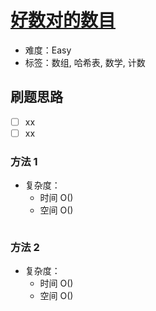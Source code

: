 # [好数对的数目](https://leetcode-cn.com/problems/number-of-good-pairs/)

- 难度：Easy
- 标签：数组, 哈希表, 数学, 计数

## 刷题思路

- [ ] xx
- [ ] xx

### 方法 1

- 复杂度：
    - 时间 O()
    - 空间 O()

``` js

```

### 方法 2

- 复杂度：
    - 时间 O()
    - 空间 O()

``` js

```
